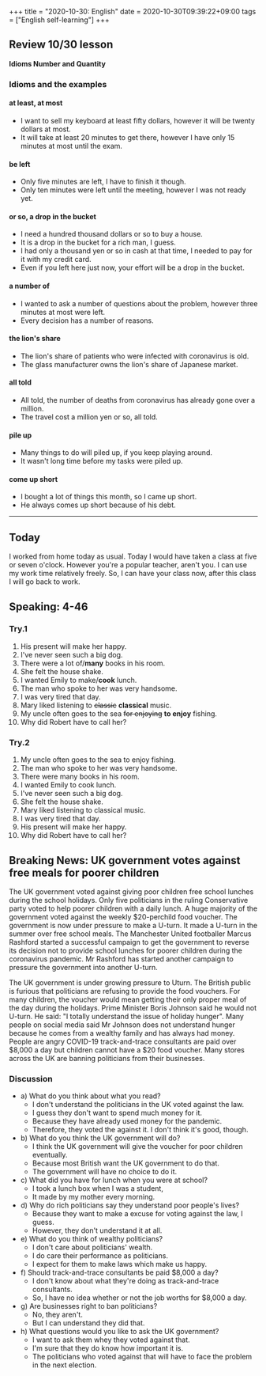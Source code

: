 +++
title =  "2020-10-30: English"
date = 2020-10-30T09:39:22+09:00
tags = ["English self-learning"]
+++
## Review 10/30 lesson

**Idioms Number and Quantity**

### Idioms and the examples

#### at least, at most

* I want to sell my keyboard at least fifty dollars, 
    however it will be twenty dollars at most.
* It will take at least 20 minutes to get there,
    however I have only 15 minutes at most until the exam.

#### be left

* Only five minutes are left, I have to finish it though.
* Only ten minutes were left until the meeting, however I was not ready yet.

#### or so, a drop in the bucket

* I need a hundred thousand dollars or so to buy a house.
* It is a drop in the bucket for a rich man, I guess.
* I had only a thousand yen or so in cash at that time,
    I needed to pay for it with my credit card.
* Even if you left here just now, your effort will be a drop in the bucket.

#### a number of

* I wanted to ask a number of questions about the problem, 
    however three minutes at most were left.
* Every decision has a number of reasons.

#### the lion's share

* The lion's share of patients who were infected with coronavirus is old.
* The glass manufacturer owns the lion's share of Japanese market.

#### all told

* All told, the number of deaths from coronavirus has already gone over a million.
* The travel cost a million yen or so, all told.

#### pile up

* Many things to do will piled up, if you keep playing around.
* It wasn't long time before my tasks were piled up.

#### come up short

* I bought a lot of things this month, so I came up short.
* He always comes up short because of his debt.

- - -

## Today

I worked from home today as usual.
Today I would have taken a class at five or seven o'clock.
However you're a popular teacher, aren't you.
I can use my work time relatively freely.
So, I can have your class now, after this class I will go back to work.

## Speaking: 4-46 

### Try.1

1. His present will make her happy.
2. I've never seen such a big dog.
3. There were a lot of/**many** books in his room.
4. She felt the house shake.
5. I wanted Emily to make/**cook** lunch.
6. The man who spoke to her was very handsome.
7. I was very tired that day.
8. Mary liked listening to ~~classic~~ **classical** music.
9. My uncle often goes to the sea ~~for enjoying~~ **to enjoy** fishing.
10. Why did Robert have to call her?

### Try.2

1. My uncle often goes to the sea to enjoy fishing.
2. The man who spoke to her was very handsome.
3. There were many books in his room.
4. I wanted Emily to cook lunch.
5. I've never seen such a big dog.
6. She felt the house shake.
7. Mary liked listening to classical music.
8. I was very tired that day.
9. His present will make her happy.
10. Why did Robert have to call her?

## Breaking News: UK government votes against free meals for poorer children

The UK government voted against giving poor children free school lunches during the school holidays. Only five politicians in the ruling Conservative party voted to help poorer children with a daily lunch. A huge majority of the government voted against the weekly $20-perchild food voucher. The government is now under pressure to make a U-turn. It made a U-turn in the summer over free school meals. The Manchester United footballer Marcus Rashford started a successful campaign to get the government to reverse its decision not to provide school lunches for poorer children during the coronavirus pandemic. Mr Rashford has started another campaign to pressure the government into another U-turn.

The UK government is under growing pressure to Uturn. The British public is furious that politicians are refusing to provide the food vouchers. For many children, the voucher would mean getting their only proper meal of the day during the holidays. Prime Minister Boris Johnson said he would not U-turn. He said: "I totally understand the issue of holiday hunger". Many people on social media said Mr Johnson does not understand hunger because he comes from a wealthy family and has always had money. People are angry COVID-19 track-and-trace consultants are paid over $8,000 a day but children cannot have a $20 food voucher. Many stores across the UK are banning politicians from their businesses.

### Discussion

* a) What do you think about what you read?
    - I don't understand the politicians in the UK voted against the law.
    - I guess they don't want to spend much money for it.
    - Because they have already used money for the pandemic.
    - Therefore, they voted the against it. I don't think it's good, though.
* b) What do you think the UK government will do?
    - I think the UK government will give the voucher for poor children eventually. 
    - Because most British want the UK government to do that.
    - The government will have no choice to do it.
* c) What did you have for lunch when you were at school?
    - I took a lunch box when I was a student, 
    - It made by my mother every morning.
* d) Why do rich politicians say they understand poor people's lives?
    - Because they want to make a excuse for voting against the law, I guess.
    - However, they don't understand it at all.
* e) What do you think of wealthy politicians?
    - I don't care about politicians' wealth.
    - I do care their performance as politicians.
    - I expect for them to make laws which make us happy.
* f) Should track-and-trace consultants be paid $8,000 a day?
    - I don't know about what they're doing as track-and-trace consultants.
    - So, I have no idea whether or not the job worths for $8,000 a day.
* g) Are businesses right to ban politicians?
    - No, they aren't.
    - But I can understand they did that.
* h) What questions would you like to ask the UK government?
    - I want to ask them whey they voted against that.
    - I'm sure that they do know how important it is.
    - The politicians who voted against that will have to face the problem in the next election.


